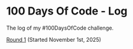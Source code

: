 # 100 Days Of Code - Log

The log of my #100DaysOfCode challenge.

[Round 1](r1-log.md) (Started November 1st, 2025)
